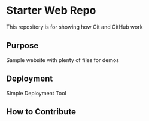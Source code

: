 # Starter Web Repo

This repository is for showing how Git and GitHub work

## Purpose

Sample website with plenty of files for demos

## Deployment

Simple Deployment Tool

## How to Contribute
